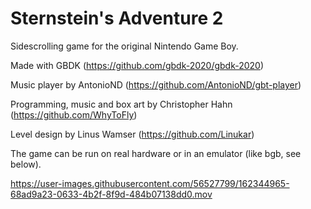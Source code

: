 # Sternstein's Adventure 2
Sidescrolling game for the original Nintendo Game Boy.

Made with GBDK (https://github.com/gbdk-2020/gbdk-2020)

Music player by AntonioND (https://github.com/AntonioND/gbt-player)

Programming, music and box art by Christopher Hahn (https://github.com/WhyToFly)

Level design by Linus Wamser (https://github.com/Linukar)



The game can be run on real hardware or in an emulator (like bgb, see below).

https://user-images.githubusercontent.com/56527799/162344965-68ad9a23-0633-4b2f-8f9d-484b07138dd0.mov

